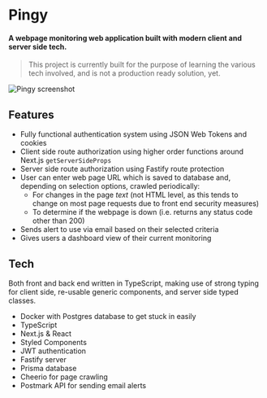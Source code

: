 # Pingy

#### A webpage monitoring web application built with modern client and server side tech.

> This project is currently built for the purpose of learning the various tech involved, and is not a production ready solution, yet.

![Pingy screenshot](https://res.cloudinary.com/jaygould/image/upload/v1660402254/pingy/git-image.png)

## Features

- Fully functional authentication system using JSON Web Tokens and cookies
- Client side route authorization using higher order functions around Next.js `getServerSideProps`
- Server side route authorization using Fastify route protection
- User can enter web page URL which is saved to database and, depending on selection options, crawled periodically:
  - For changes in the page _text_ (not HTML level, as this tends to change on most page requests due to front end security measures)
  - To determine if the webpage is down (i.e. returns any status code other than 200)
- Sends alert to use via email based on their selected criteria
- Gives users a dashboard view of their current monitoring

## Tech

Both front and back end written in TypeScript, making use of strong typing for client side, re-usable generic components, and server side typed classes.

- Docker with Postgres database to get stuck in easily
- TypeScript
- Next.js & React
- Styled Components
- JWT authentication
- Fastify server
- Prisma database
- Cheerio for page crawling
- Postmark API for sending email alerts
